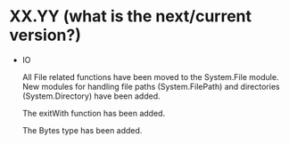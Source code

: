 XX.YY (what is the next/current version?)
=========================================

- IO

  All File related functions have been moved to the System.File module.
  New modules for handling file paths (System.FilePath) and
  directories (System.Directory) have been added.

  The exitWith function has been added.

  The Bytes type has been added.
